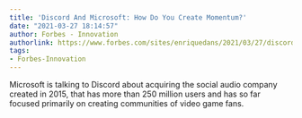 ```yaml
---
title: 'Discord And Microsoft: How Do You Create Momentum?'
date: "2021-03-27 18:14:57"
author: Forbes - Innovation
authorlink: https://www.forbes.com/sites/enriquedans/2021/03/27/discord-and-microsoft-how-do-you-create-momentum/
tags:
- Forbes-Innovation
---
```

Microsoft is talking to Discord about acquiring the social audio company created in 2015, that has more than 250 million users and has so far focused primarily on creating communities of video game fans.